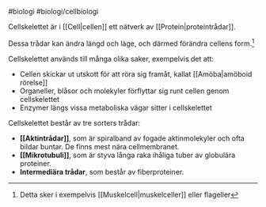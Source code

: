 #biologi #biologi/cellbiologi 

Cellskelettet är i [[Cell|cellen]] ett nätverk av [[Protein|proteintrådar]].

Dessa trådar kan ändra längd och läge, och därmed förändra cellens form.[^1]

Cellskelettet används till många olika saker, exempelvis det att:
- Cellen skickar ut utskott för att röra sig framåt, kallat [[Amöba|amöboid rörelse]]
- Organeller, blåsor och molekyler förflyttar sig runt cellen genom cellskelettet
- Enzymer längs vissa metaboliska vägar sitter i cellskelettet

Cellskelettet består av tre sorters trådar:
- **[[Aktintrådar]]**, som är spiralband av fogade aktinmolekyler och ofta bildar buntar. De finns mest nära cellmembranet.
- **[[Mikrotubuli]]**, som är styva långa raka ihåliga tuber av globulära proteiner.
- **Intermediära trådar**, som består av fiberproteiner.

[^1]: Detta sker i exempelvis [[Muskelcell|muskelceller]] eller flageller